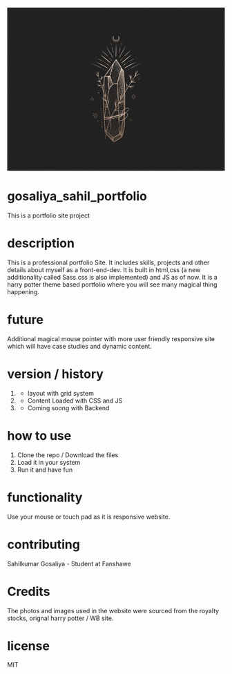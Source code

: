 ![Portfolio site](images/crystal.jpg)

# gosaliya_sahil_portfolio
This is a portfolio site project

# description
This is a professional portfolio Site.
It includes skills, projects and other details about myself as a front-end-dev.
It is built in html,css (a new additionality called Sass.css is also implemented) and JS as of now.
It is a harry potter theme based portfolio where you will see many magical thing happening.


# future 
Additional magical mouse pointer with more user friendly responsive site which will have case studies and dynamic content.

# version / history
1. - layout with grid system 
2. - Content Loaded with CSS and JS
3. - Coming soong with Backend


# how to use
1. Clone the repo / Download the files
2. Load it in your system
3. Run it and have fun

# functionality
Use your mouse or touch pad as it is responsive website. 

# contributing
Sahilkumar Gosaliya - Student at Fanshawe

# Credits
The photos and images used in the website were sourced from the royalty stocks, orignal harry potter / WB site.

# license
MIT
